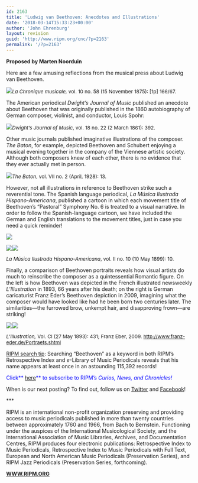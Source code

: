 ```yaml
---
id: 2163
title: 'Ludwig van Beethoven: Anecdotes and Illustrations'
date: '2018-03-14T15:33:23+00:00'
author: 'John Ehrenburg'
layout: revision
guid: 'http://www.ripm.org/cnc/?p=2163'
permalink: '/?p=2163'
---
```


**Proposed by Marten Noorduin**

Here are a few amusing reflections from the musical press about Ludwig van Beethoven.

![](http://www.ripm.org/cnc/wp-content/uploads/2018/03/1-beethoven.jpg)<span style="font-size: 10pt;">*La Chronique musicale,* vol. 10 no. 58 (15 November 1875): \[1p\] 166/67.</span>

The American periodical *Dwight’s Journal of Music* published an anecdote about Beethoven that was originally published in the 1860 autobiography of German composer, violinist, and conductor, Louis Spohr:

![](http://www.ripm.org/cnc/wp-content/uploads/2018/03/2.1-beethoven.jpg)<span style="font-size: 10pt;">*Dwight’s Journal of Music*, vol. 18 no. 22 (2 March 1861): 392.</span>

Other music journals published imaginative illustrations of the composer. *The Baton*, for example, depicted Beethoven and Schubert enjoying a musical evening together in the company of the Viennese artistic society. Although both composers knew of each other, there is no evidence that they ever actually met in person.

![](http://www.ripm.org/cnc/wp-content/uploads/2018/03/3-beethoven.jpg)<span style="font-size: 10pt;">*The Baton*, vol. VII no. 2 (April, 1928): 13.</span>

However, not all illustrations in reference to Beethoven strike such a reverential tone. The Spanish language periodical, *La Música Ilustrada Hispano-Americana*, published a cartoon in which each movement title of Beethoven’s “Pastoral” Symphony No. 6 is treated to a visual narrative. In order to follow the Spanish-language cartoon, we have included the German and English translations to the movement titles, just in case you need a quick reminder!

![](http://www.ripm.org/cnc/wp-content/uploads/2018/03/1-Beethoven-final.jpg)

![](http://www.ripm.org/cnc/wp-content/uploads/2018/03/7-beethoven-final.jpg)![](http://www.ripm.org/cnc/wp-content/uploads/2018/03/6-beethoven-final.jpg)

<span style="font-size: 10pt;">*La Música Ilustrada Hispano-Americana*, vol. II no. 10 (10 May 1899): 10.</span>

Finally, a comparison of Beethoven portraits reveals how visual artists do much to reinscribe the composer as a quintessential Romantic figure. On the left is how Beethoven was depicted in the French illustrated newsweekly *L’Illustration* in 1893, 66 years after his death; on the right is German caricaturist Franz Eder’s Beethoven depiction in 2009, imagining what the composer would have looked like had he been born two centuries later. The similarities—the furrowed brow, unkempt hair, and disapproving frown—are striking!

![](http://www.ripm.org/cnc/wp-content/uploads/2018/03/1-Beethoven.jpg)![](http://www.ripm.org/cnc/wp-content/uploads/2018/03/6-beethoven.jpg)

<span style="font-size: 10pt;">*L’Illustration,* Vol. CI (27 May 1893): 431; Franz Eber, 2009. <http://www.franz-eder.de/Portraets.shtml></span>

<u>RIPM search tip</u>: Searching “Beethoven” as a keyword in both RIPM’s Retrospective Index and *e*-Library of Music Periodicals reveals that his name appears at least once in an astounding 115,392 records!

<span style="color: #0000ff;">Click**<span style="color: #ff0000;"> [here](http://ripm.org/?page=cncsubscribe)</span>** to subscribe to RIPM’s *Curios, News, and Chronicles!* </span>

When is our next posting? To find out, follow us on [Twitter](https://twitter.com/RIPMCenter) and [Facebook](https://www.facebook.com/RIPMCenter/)!

\*\*\*

RIPM is an international non-profit organization preserving and providing access to music periodicals published in more than twenty countries between approximately 1760 and 1966, from Bach to Bernstein. Functioning under the auspices of the International Musicological Society, and the International Association of Music Libraries, Archives, and Documentation Centres, RIPM produces four electronic publications: Retrospective Index to Music Periodicals, Retrospective Index to Music Periodicals with Full Text, European and North American Music Periodicals (Preservation Series), and RIPM Jazz Periodicals (Preservation Series, forthcoming).

[**WWW.RIPM.ORG**](http://www.ripm.org/)